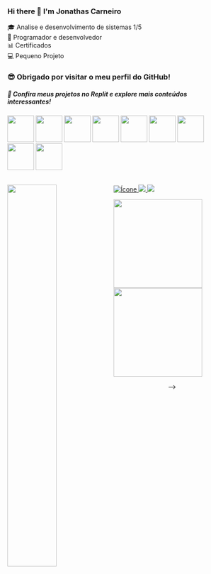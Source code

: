 ### Hi there 👋 I'm Jonathas Carneiro

🎓 Analise e desenvolvimento de sistemas 1/5 <br>
🚀 Programador e desenvolvedor<br>
📊 Certificados<br>
💻 Pequeno Projeto<br>

### 😎 Obrigado por visitar o meu perfil do GitHub!
##### 🚀 Confira meus projetos no Replit e explore mais conteúdos interessantes!

<div>
<img src="https://www.vectorlogo.zone/logos/github/github-icon.svg" width="60"> 

<img src="https://www.vectorlogo.zone/logos/linux/linux-icon.svg" width="60">

<img src="https://www.vectorlogo.zone/logos/w3_html5/w3_html5-icon.svg" width="60">

<img src="https://www.vectorlogo.zone/logos/w3_css/w3_css-official.svg" width="60">

<!--<img src="https://www.vectorlogo.zone/logos/javascript/javascript-icon.svg" width="60">-->

<img src="https://www.vectorlogo.zone/logos/php/php-icon.svg" width="60">

<img src="https://www.vectorlogo.zone/logos/python/python-icon.svg" width="60">

<img src="https://www.vectorlogo.zone/logos/java/java-icon.svg" width="60">

<img src="https://www.vectorlogo.zone/logos/mysql/mysql-official.svg" width="60">

<img src="https://www.vectorlogo.zone/logos/docker/docker-official.svg" width="60">

<h2>
</div>



<a href="https://www.youtube.com/@datobatera/featured">
  <img src="https://img.shields.io/badge/YouTube-FF0000?style=for-the-badge&logo=youtube&logoColor=white&theme=transparent" alt="Ícone">
</a>

<img align="left" width="47%" src="https://github-readme-stats.vercel.app/api/top-langs?username=datocarneiro&show_icons=true&locale=en&layout=compact&theme=midnight-purple" alt = "" />

<a href="https://instagram.com/datocarneiro?igshid=MzNlNGNkZWQ4Mg==">
  <img src="https://img.shields.io/badge/Instagram-E4405F?style=for-the-badge&logo=instagram&logoColor=white">
</a>

<a href="https://replit.com/@datocarneiro">
  <img src="https://img.shields.io/badge/replit-667881?style=for-the-badge&logo=replit&logoColor=white">
</a>

<p></p>

<a href="https://github.com/Datocarneiro/github-readme-stats">
  <img height=200 align="center"  src="https://github-readme-stats.vercel.app/api?username=Datocarneiro&theme=transparent" />
</a>
<a href="https://github.com/Datocarneiror/convoychat">
  <img height=200 align="center" src="https://github-readme-stats.vercel.app/api/top-langs?username=Datocarneiror&layout=compact&langs_count=8&card_width=320&theme=transparent" />
</a>

 

<picture style="background-color: transparent">
  <source
    media="(prefers-color-scheme: dark)"
    srcset="
      https://raw.githubusercontent.com/platane/snk/output/github-contribution-grid-snake-dark.svg
    "
  />
  <source
    media="(prefers-color-scheme: dark)"
    srcset="
      https://raw.githubusercontent.com/platane/snk/output/github-contribution-grid-snake-dark.svg
    "
  />

</picture>



<p align="center">












</h4>
-->
